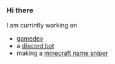 ### Hi there ###
I am currintly working on
   * [gamedev](https://github.com/greenstar-productions/divel)
   * a [discord bot](https://github.com/haovipaws/haovipaws)
   * making a [minecraft name sniper](https://github.com/haovipaws/namesniper.rs)
<!--
**haovipaws/haovipaws** is a ✨ _special_ ✨ repository because its `README.md` (this file) appears on your GitHub profile.

Here are some ideas to get you started:

- 🔭 I’m currently working on ...
- 🌱 I’m currently learning ...
- 👯 I’m looking to collaborate on ...
- 🤔 I’m looking for help with ...
- 💬 Ask me about ...
- 📫 How to reach me: ...
- 😄 Pronouns: ...
- ⚡ Fun fact: ...
-->
